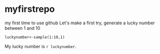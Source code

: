 # myfirstrepo
my first time to use github
Let's make a first try, generate a lucky number between 1 and 10
```{r luckynumber}
luckynumber<-sample(1:10,1)
```
My lucky number is `r luckynumber`.
